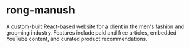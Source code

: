 # rong-manush
A custom-built React-based website for a client in the men's fashion and grooming industry. Features include paid and free articles, embedded YouTube content, and curated product recommendations.
